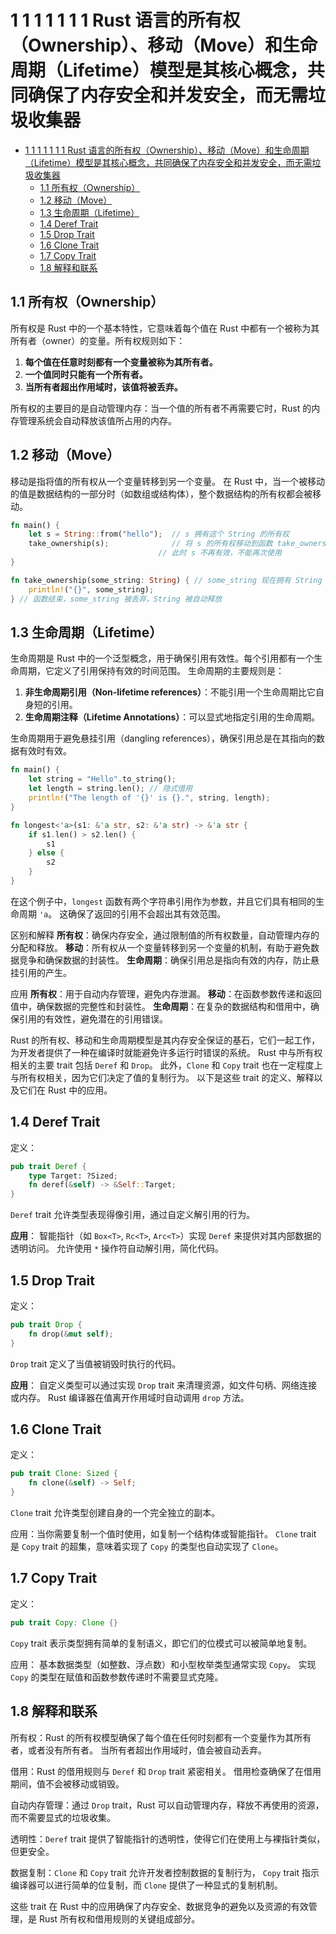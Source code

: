# 1 1 1 1 1 1 1 Rust 语言的所有权（Ownership）、移动（Move）和生命周期（Lifetime）模型是其核心概念，共同确保了内存安全和并发安全，而无需垃圾收集器

<!-- TOC START -->
- [1 1 1 1 1 1 1 Rust 语言的所有权（Ownership）、移动（Move）和生命周期（Lifetime）模型是其核心概念，共同确保了内存安全和并发安全，而无需垃圾收集器](#1-1-1-1-1-1-1-rust-语言的所有权（ownership）、移动（move）和生命周期（lifetime）模型是其核心概念，共同确保了内存安全和并发安全，而无需垃圾收集器)
  - [1.1 所有权（Ownership）](#所有权（ownership）)
  - [1.2 移动（Move）](#移动（move）)
  - [1.3 生命周期（Lifetime）](#生命周期（lifetime）)
  - [1.4 Deref Trait](#deref-trait)
  - [1.5 Drop Trait](#drop-trait)
  - [1.6 Clone Trait](#clone-trait)
  - [1.7 Copy Trait](#copy-trait)
  - [1.8 解释和联系](#解释和联系)
<!-- TOC END -->














## 1.1 所有权（Ownership）

所有权是 Rust 中的一个基本特性，它意味着每个值在 Rust 中都有一个被称为其所有者（owner）的变量。所有权规则如下：

1. **每个值在任意时刻都有一个变量被称为其所有者。**
2. **一个值同时只能有一个所有者。**
3. **当所有者超出作用域时，该值将被丢弃。**

所有权的主要目的是自动管理内存：当一个值的所有者不再需要它时，Rust 的内存管理系统会自动释放该值所占用的内存。

## 1.2 移动（Move）

移动是指将值的所有权从一个变量转移到另一个变量。
在 Rust 中，当一个被移动的值是数据结构的一部分时（如数组或结构体），整个数据结构的所有权都会被移动。

```rust
fn main() {
    let s = String::from("hello");  // s 拥有这个 String 的所有权
    take_ownership(s);              // 将 s 的所有权移动到函数 take_ownership
                                 // 此时 s 不再有效，不能再次使用
}

fn take_ownership(some_string: String) { // some_string 现在拥有 String 的所有权
    println!("{}", some_string);
} // 函数结束，some_string 被丢弃，String 被自动释放
```

## 1.3 生命周期（Lifetime）

生命周期是 Rust 中的一个泛型概念，用于确保引用有效性。每个引用都有一个生命周期，它定义了引用保持有效的时间范围。
生命周期的主要规则是：

1. **非生命周期引用（Non-lifetime references）**：不能引用一个生命周期比它自身短的引用。
2. **生命周期注释（Lifetime Annotations）**：可以显式地指定引用的生命周期。

生命周期用于避免悬挂引用（dangling references），确保引用总是在其指向的数据有效时有效。

```rust
fn main() {
    let string = "Hello".to_string();
    let length = string.len(); // 隐式借用
    println!("The length of '{}' is {}.", string, length);
}

fn longest<'a>(s1: &'a str, s2: &'a str) -> &'a str {
    if s1.len() > s2.len() {
        s1
    } else {
        s2
    }
}
```

在这个例子中，`longest` 函数有两个字符串引用作为参数，并且它们具有相同的生命周期 `'a`。
这确保了返回的引用不会超出其有效范围。

区别和解释
**所有权**：确保内存安全，通过限制值的所有权数量，自动管理内存的分配和释放。
**移动**：所有权从一个变量转移到另一个变量的机制，有助于避免数据竞争和确保数据的封装性。
**生命周期**：确保引用总是指向有效的内存，防止悬挂引用的产生。

应用
**所有权**：用于自动内存管理，避免内存泄漏。
**移动**：在函数参数传递和返回值中，确保数据的完整性和封装性。
**生命周期**：在复杂的数据结构和借用中，确保引用的有效性，避免潜在的引用错误。

Rust 的所有权、移动和生命周期模型是其内存安全保证的基石，它们一起工作，为开发者提供了一种在编译时就能避免许多运行时错误的系统。
Rust 中与所有权相关的主要 trait 包括 `Deref` 和 `Drop`。
此外，`Clone` 和 `Copy` trait 也在一定程度上与所有权相关，因为它们决定了值的复制行为。
以下是这些 trait 的定义、解释以及它们在 Rust 中的应用。

## 1.4 Deref Trait

定义：

```rust
pub trait Deref {
    type Target: ?Sized;
    fn deref(&self) -> &Self::Target;
}
```

`Deref` trait 允许类型表现得像引用，通过自定义解引用的行为。

**应用**：
智能指针（如 `Box<T>`, `Rc<T>`, `Arc<T>`）实现 `Deref` 来提供对其内部数据的透明访问。
允许使用 `*` 操作符自动解引用，简化代码。

## 1.5 Drop Trait

定义：

```rust
pub trait Drop {
    fn drop(&mut self);
}
```

`Drop` trait 定义了当值被销毁时执行的代码。

**应用**：
自定义类型可以通过实现 `Drop` trait 来清理资源，如文件句柄、网络连接或内存。
Rust 编译器在值离开作用域时自动调用 `drop` 方法。

## 1.6 Clone Trait

定义：

```rust
pub trait Clone: Sized {
    fn clone(&self) -> Self;
}
```

`Clone` trait 允许类型创建自身的一个完全独立的副本。

应用：当你需要复制一个值时使用，如复制一个结构体或智能指针。
`Clone` trait 是 `Copy` trait 的超集，意味着实现了 `Copy` 的类型也自动实现了 `Clone`。

## 1.7 Copy Trait

定义：

```rust
pub trait Copy: Clone {}
```

`Copy` trait 表示类型拥有简单的复制语义，即它们的位模式可以被简单地复制。

应用：
基本数据类型（如整数、浮点数）和小型枚举类型通常实现 `Copy`。
实现 `Copy` 的类型在赋值和函数参数传递时不需要显式克隆。

## 1.8 解释和联系

所有权：Rust 的所有权模型确保了每个值在任何时刻都有一个变量作为其所有者，或者没有所有者。
    当所有者超出作用域时，值会被自动丢弃。

借用：Rust 的借用规则与 `Deref` 和 `Drop` trait 紧密相关。
    借用检查确保了在借用期间，值不会被移动或销毁。

自动内存管理：通过 `Drop` trait，Rust 可以自动管理内存，释放不再使用的资源，而不需要显式的垃圾收集。

透明性：`Deref` trait 提供了智能指针的透明性，使得它们在使用上与裸指针类似，但更安全。

数据复制：`Clone` 和 `Copy` trait 允许开发者控制数据的复制行为，
`Copy` trait 指示编译器可以进行简单的位复制，而 `Clone` 提供了一种显式的复制机制。

这些 trait 在 Rust 中的应用确保了内存安全、数据竞争的避免以及资源的有效管理，是 Rust 所有权和借用规则的关键组成部分。
